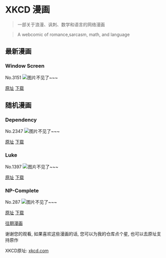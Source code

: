 # XKCD 漫画


> 一部关于浪漫、讽刺、数学和语言的网络漫画

> A webcomic of romance,sarcasm, math, and language


## 最新漫画
### Window Screen
No.3151
![图片不见了~~~](https://imgs.xkcd.com/comics/window_screen.png)

[原址](https://xkcd.com//3151) [下载](https://imgs.xkcd.com/comics/window_screen.png)



## 随机漫画
### Dependency
No.2347
![图片不见了~~~](https://imgs.xkcd.com/comics/dependency.png)

[原址](https://xkcd.com//2347) [下载](https://imgs.xkcd.com/comics/dependency.png)



### Luke
No.1397
![图片不见了~~~](https://imgs.xkcd.com/comics/luke.png)

[原址](https://xkcd.com//1397) [下载](https://imgs.xkcd.com/comics/luke.png)



### NP-Complete
No.287
![图片不见了~~~](https://imgs.xkcd.com/comics/np_complete.png)

[原址](https://xkcd.com//287) [下载](https://imgs.xkcd.com/comics/np_complete.png)



[往期漫画](image/)

谢谢您的观看, 如果喜欢这些漫画的话, 
您可以为我的仓库点个星, 也可以去原址支持原作

XKCD原址: [xkcd.com](https://xkcd.com)

